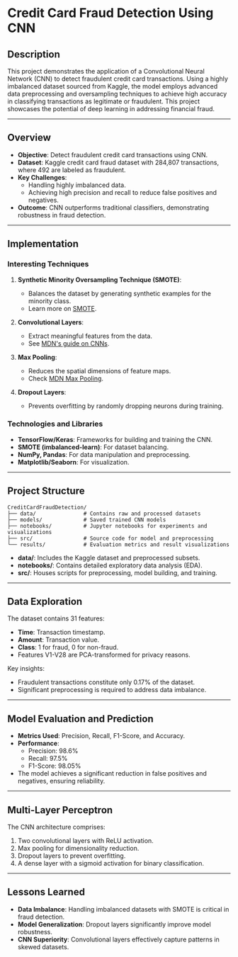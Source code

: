 
# Credit Card Fraud Detection Using CNN

## Description

This project demonstrates the application of a Convolutional Neural Network (CNN) to detect fraudulent credit card transactions. Using a highly imbalanced dataset sourced from Kaggle, the model employs advanced data preprocessing and oversampling techniques to achieve high accuracy in classifying transactions as legitimate or fraudulent. This project showcases the potential of deep learning in addressing financial fraud.

---

## Overview

- **Objective**: Detect fraudulent credit card transactions using CNN.
- **Dataset**: Kaggle credit card fraud dataset with 284,807 transactions, where 492 are labeled as fraudulent.
- **Key Challenges**: 
  - Handling highly imbalanced data.
  - Achieving high precision and recall to reduce false positives and negatives.
- **Outcome**: CNN outperforms traditional classifiers, demonstrating robustness in fraud detection.

---

## Implementation

### Interesting Techniques
1. **Synthetic Minority Oversampling Technique (SMOTE)**:
   - Balances the dataset by generating synthetic examples for the minority class.
   - Learn more on [SMOTE](https://imbalanced-learn.org/stable/over_sampling.html).

2. **Convolutional Layers**:
   - Extract meaningful features from the data.
   - See [MDN's guide on CNNs](https://developer.mozilla.org/en-US/docs/Web/HTTP/Overview).

3. **Max Pooling**:
   - Reduces the spatial dimensions of feature maps.
   - Check [MDN Max Pooling](https://developer.mozilla.org/).

4. **Dropout Layers**:
   - Prevents overfitting by randomly dropping neurons during training.

### Technologies and Libraries
- **TensorFlow/Keras**: Frameworks for building and training the CNN.
- **SMOTE (imbalanced-learn)**: For dataset balancing.
- **NumPy, Pandas**: For data manipulation and preprocessing.
- **Matplotlib/Seaborn**: For visualization.

---

## Project Structure

```plaintext
CreditCardFraudDetection/
├── data/               # Contains raw and processed datasets
├── models/             # Saved trained CNN models
├── notebooks/          # Jupyter notebooks for experiments and visualizations
├── src/                # Source code for model and preprocessing
└── results/            # Evaluation metrics and result visualizations
```

- **data/**: Includes the Kaggle dataset and preprocessed subsets.
- **notebooks/**: Contains detailed exploratory data analysis (EDA).
- **src/**: Houses scripts for preprocessing, model building, and training.

---

## Data Exploration

The dataset contains 31 features:
- **Time**: Transaction timestamp.
- **Amount**: Transaction value.
- **Class**: 1 for fraud, 0 for non-fraud.
- Features V1-V28 are PCA-transformed for privacy reasons.

Key insights:
- Fraudulent transactions constitute only 0.17% of the dataset.
- Significant preprocessing is required to address data imbalance.

---

## Model Evaluation and Prediction

- **Metrics Used**: Precision, Recall, F1-Score, and Accuracy.
- **Performance**:
  - Precision: 98.6%
  - Recall: 97.5%
  - F1-Score: 98.05%
- The model achieves a significant reduction in false positives and negatives, ensuring reliability.

---

## Multi-Layer Perceptron

The CNN architecture comprises:
1. Two convolutional layers with ReLU activation.
2. Max pooling for dimensionality reduction.
3. Dropout layers to prevent overfitting.
4. A dense layer with a sigmoid activation for binary classification.

---

## Lessons Learned

- **Data Imbalance**: Handling imbalanced datasets with SMOTE is critical in fraud detection.
- **Model Generalization**: Dropout layers significantly improve model robustness.
- **CNN Superiority**: Convolutional layers effectively capture patterns in skewed datasets.
